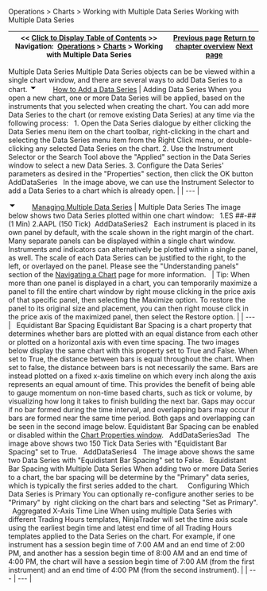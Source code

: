 ﻿
Operations \> Charts \> Working with Multiple Data Series
Working with Multiple Data Series

| \<\< [Click to Display Table of Contents](working_with_multiple_data_series.md) \>\> **Navigation:**     [Operations](operations-1.md) \> [Charts](charts-1.md) \> Working with Multiple Data Series | [Previous page](working_with_price_data-1.md) [Return to chapter overview](charts-1.md) [Next page](bar_types-1.md) |
| --- | --- |
Multiple Data Series
Multiple Data Series objects can be be viewed within a single chart window, and there are several ways to add Data Series to a chart. 
![tog_minus](tog_minus-1.gif)        [How to Add a Data Series](javascript:HMToggle('toggle','HowToAddADataSeries','HowToAddADataSeries_ICON'))
| Adding Data Series When you open a new chart, one or more Data Series will be applied, based on the instruments that you selected when creating the chart. You can add more Data Series to the chart (or remove existing Data Series) at any time via the following process:   1\. Open the Data Series dialogue by either clicking the Data Series menu item on the chart toolbar, right\-clicking in the chart and selecting the Data Series menu item from the Right Click menu, or double\-clicking any selected Data Series on the chart. 2\. Use the Instrument Selector or the Search Tool above the "Applied" section in the Data Series window to select a new Data Series. 3\. Configure the Data Series' parameters as desired in the "Properties" section, then click the OK button    AddDataSeries   In the image above, we can use the Instrument Selector to add a Data Series to a chart which is already open. |
| --- |

![tog_minus](tog_minus-1.gif)        [Managing Multiple Data Series](javascript:HMToggle('toggle','ManagingMultipleDataSeries','ManagingMultipleDataSeries_ICON'))
| Multiple Data Series The image below shows two Data Series plotted within one chart window:   1\.ES \#\#\-\#\# (1 Min) 2\.AAPL (150 Tick)  AddDataSeries2   Each instrument is placed in its own panel by default, with the scale shown in the right margin of the chart. Many separate panels can be displayed within a single chart window. Instruments and indicators can alternatively be plotted within a single panel, as well. The scale of each Data Series can be justified to the right, to the left, or overlayed on the panel. Please see the "Understanding panels" section of the [Navigating a Chart](navigating_a_chart-1.md) page for more information.     | Tip: When more than one panel is displayed in a chart, you can temporarily maximize a panel to fill the entire chart window by right mouse clicking in the price axis of that specific panel, then selecting the Maximize option. To restore the panel to its original size and placement, you can then right mouse click in the price axis of the maximized panel, then select the Restore option. | | --- |      Equidistant Bar Spacing Equidistant Bar Spacing is a chart property that determines whether bars are plotted with an equal distance from each other or plotted on a horizontal axis with even time spacing. The two images below display the same chart with this property set to True and False. When set to True, the distance between bars is equal throughout the chart. When set to false, the distance between bars is not necessarily the same. Bars are instead plotted on a fixed x\-axis timeline on which every inch along the axis represents an equal amount of time. This provides the benefit of being able to gauge momentum on non\-time based charts, such as tick or volume, by visualizing how long it takes to finish building the next bar. Gaps may occur if no bar formed during the time interval, and overlapping bars may occur if bars are formed near the same time period. Both gaps and overlapping can be seen in the second image below. Equidistant Bar Spacing can be enabled or disabled within the [Chart Properties window](chart_properties-1.md).   AddDataSeries3ad   The image above shows two 150 Tick Data Series with "Equidistant Bar Spacing" set to True.   AddDataSeries4   The image above shows the same two Data Series with "Equidistant Bar Spacing" set to False.   Equidistant Bar Spacing with Multiple Data Series When adding two or more Data Series to a chart, the bar spacing will be determine by the "Primary" data series, which is typically the first series added to the chart.     Configuring Which Data Series is Primary You can optionally re\-configure another series to be "Primary" by  right clicking on the chart bars and selecting "Set as Primary".   Aggregated X\-Axis Time Line When using multiple Data Series with different Trading Hours templates, NinjaTrader will set the time axis scale using the earliest begin time and latest end time of all Trading Hours templates applied to the Data Series on the chart. For example, if one instrument has a session begin time of 7:00 AM and an end time of 2:00 PM, and another has a session begin time of 8:00 AM and an end time of 4:00 PM, the chart will have a session begin time of 7:00 AM (from the first instrument) and an end time of 4:00 PM (from the second instrument). |
| --- | --- |
